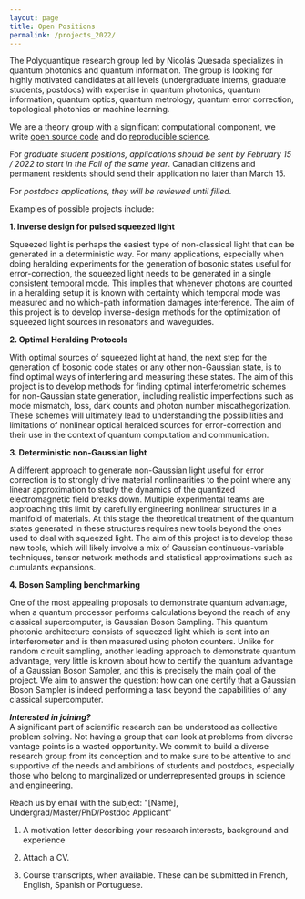 ```yaml
---
layout: page
title: Open Positions
permalink: /projects_2022/
---
```


The Polyquantique research group led by Nicolás Quesada specializes in quantum photonics and quantum information. The group is looking for highly motivated candidates at all levels (undergraduate interns, graduate students, postdocs) with expertise in quantum photonics, quantum information, quantum optics, quantum metrology, quantum error correction, topological photonics or machine learning. 

We are a theory group with a significant computational component, we write [open source code](https://open-science-training-handbook.gitbook.io/book/open-science-basics/open-research-software-and-open-source) and do [reproducible science](https://blogs.egu.eu/divisions/gd/2018/09/19/reproducible-computational-science/).  

For *graduate student positions, applications should be sent by February 15 / 2022 to start in the Fall of the same year*. 
Canadian citizens and permanent residents should send their application no later than March 15.

For *postdocs applications, they will be reviewed until filled*.  

Examples of possible projects include:  

**1. Inverse design for pulsed squeezed light**  

Squeezed light is perhaps the easiest type of non-classical light that can be generated in a deterministic way.
For many applications, especially when doing heralding experiments for the generation of bosonic states useful for error-correction, the squeezed light needs to be generated in a single consistent temporal mode. This implies that whenever photons are counted in a heralding setup it is known with certainty which temporal mode was measured and no which-path information damages interference. The aim of this project is to develop inverse-design methods for the optimization of squeezed light sources in resonators and waveguides.

**2. Optimal Heralding Protocols**  

With optimal sources of squeezed light at hand, the next step for the generation of bosonic code states or any other non-Gaussian state, is to find optimal ways of interfering and measuring these states. The aim of this project is to develop methods for finding optimal interferometric schemes for non-Gaussian state generation, including realistic imperfections such as mode mismatch, loss, dark counts and photon number miscathegorization. These schemes will ultimately lead to understanding the possibilities and limitations of nonlinear optical heralded sources for error-correction and their use in the context of quantum computation and communication.

**3. Deterministic non-Gaussian light**  

A different approach to generate non-Gaussian light useful for error correction is to strongly drive material nonlinearities to the point where any linear approximation to study the dynamics of the quantized electromagnetic field breaks down.
Multiple experimental teams are approaching this limit by carefully engineering nonlinear structures in a manifold of materials.
At this stage the theoretical treatment of the quantum states generated in these structures requires new tools beyond the ones used to deal with squeezed light. The aim of this project is to develop these new tools, which will likely involve a mix of Gaussian continuous-variable techniques, tensor network methods and statistical approximations such as cumulants expansions.


**4. Boson Sampling benchmarking**

One of the most appealing proposals to demonstrate quantum advantage, when a quantum processor performs calculations beyond the reach of any classical supercomputer, is Gaussian Boson Sampling. This quantum photonic architecture consists of squeezed light which is sent into an interferometer and is then measured using photon counters.
Unlike for random circuit sampling, another leading approach to demonstrate quantum advantage, very little is known about how to certify the quantum advantage of a Gaussian Boson Sampler, and this is precisely the main goal of the project. We aim to answer the question: how can one certify that a Gaussian Boson Sampler is indeed performing a task beyond the capabilities of any classical supercomputer.

***Interested in joining?***  
A significant part of scientific research can be understood as collective problem solving. Not having a group that can look at problems from diverse vantage points is a wasted opportunity. We commit to build a diverse research group from its conception and to make sure to be attentive to and supportive of the needs and ambitions of students and postdocs, especially those who belong to marginalized or underrepresented groups in science and engineering.

Reach us by email with the subject: "[Name], Undergrad/Master/PhD/Postdoc Applicant"

1. A motivation letter describing your research interests, background and experience

2. Attach a CV.

3. Course transcripts, when available. These can be submitted in French, English, Spanish or Portuguese.
